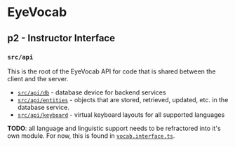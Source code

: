 # EyeVocab
## p2 - Instructor Interface
### `src/api`

This is the root of the EyeVocab API for code that is shared between the client and the server.

* [`src/api/db`](./db) - database device for backend services
* [`src/api/entities`](./entities) - objects that are stored, retrieved, updated, etc. in the database service.
* [`src/api/keyboard`](./keyboard) - virtual keyboard layouts for all supported languages

**TODO**: all language and linguistic support needs to be refractored into it's own module. For now, this is found in [`vocab.interface.ts`](./entities/vocab/vocab.interface.ts).
